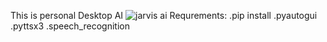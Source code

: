 This is personal Desktop AI
![jarvis ai](https://github.com/Rishinaiyappaag/Jarvis-AI/assets/137442263/d9e3ece2-cb27-41e6-92ef-84040277d2aa)
Requrements:
.pip install
.pyautogui
.pyttsx3
.speech_recognition 
